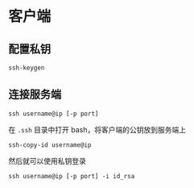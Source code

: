 # 客户端

## 配置私钥

```shell
ssh-keygen
```

## 连接服务端

```ssh
ssh username@ip [-p port]
```

在 `.ssh` 目录中打开 bash，将客户端的公钥放到服务端上

```shell
ssh-copy-id username@ip 
```

然后就可以使用私钥登录

```shell
ssh username@ip [-p port] -i id_rsa
```

